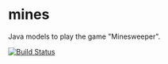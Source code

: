 mines
=====

Java models to play the game "Minesweeper".

[![Build Status](https://travis-ci.org/devisnik/mines.png)](https://travis-ci.org/devisnik/mines)

